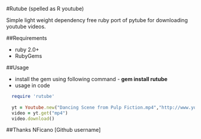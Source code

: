 #Rutube (spelled as R youtube)

Simple light weight dependency free ruby port of pytube for downloading youtube videos.

##Requirements
* ruby 2.0+
* RubyGems

##Usage
* install the gem using following command - **gem install rutube** 
* usage in code
```ruby
  require 'rutube'  
       
  yt = Youtube.new("Dancing Scene from Pulp Fiction.mp4","http://www.youtube.com/watch?v=Ik-RsDGPI5Y")
  video = yt.get("mp4")
  video.download()
```  

##Thanks
NFicano [Github username]